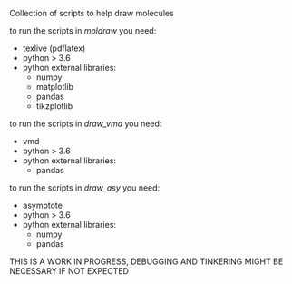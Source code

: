 Collection of scripts to help draw molecules

to run the scripts in *moldraw* you need:
- texlive (pdflatex)
- python > 3.6
- python external libraries:
    - numpy
    - matplotlib
    - pandas
    - tikzplotlib

to run the scripts in *draw_vmd* you need:
- vmd
- python > 3.6
- python external libraries:
    - pandas

to run the scripts in *draw_asy* you need:
- asymptote
- python > 3.6
- python external libraries:
    - numpy
    - pandas

THIS IS A WORK IN PROGRESS, DEBUGGING AND TINKERING MIGHT BE NECESSARY IF NOT EXPECTED
